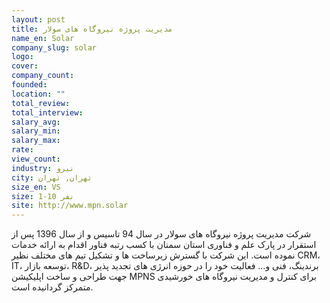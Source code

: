 ```yaml
---
layout: post
title: مدیریت پروژه نیروگاه های سولار
name_en: Solar
company_slug: solar
logo: 
cover: 
company_count:
founded:
location: ""
total_review: 
total_interview: 
salary_avg: 
salary_min: 
salary_max: 
rate: 
view_count: 
industry: نیرو
city: تهران, تهران
size_en: VS
size: 1-10 نفر
site: http://www.mpn.solar
---
```


شرکت مدیریت پروژه نیروگاه های سولار در سال 94 تاسیس و از سال 1396 پس از استقرار در پارک علم و فناوری استان سمنان با کسب رتبه فناور اقدام به ارائه خدمات نموده است. این شرکت با گسترش زیرساخت ها و تشکیل تیم های مختلف نظیر CRM، IT، توسعه بازار، R&D، برندینگ، فنی و… فعالیت خود را در حوزه انرژی های تجدید پذیر جهت طراحی و ساخت اپلیکیشن MPNS برای کنترل و مدیریت نیروگاه های خورشیدی متمرکز گردانیده است.
